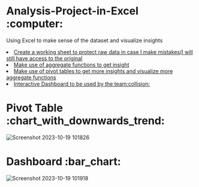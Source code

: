 <h1>Analysis-Project-in-Excel :computer:</h1>
<p>Using Excel to make sense of the dataset and visualize insights</p>

<u>
  <li>Create a working sheet to protect raw data in case I make mistakes(I will still have access to the original</li>
  <li>Make use of aggregate functions to get insight</li>
  <li>Make use of pivot tables to get more insights and visualize more aggregate functions</li>
  <li>Interactive Dashboard to be used by the team:collision: </li> 
</u>

<h1>Pivot Table :chart_with_downwards_trend:</h1>

![Screenshot 2023-10-19 101826](https://github.com/DataFairy-FeliciaM/Analysis-Project-in-Excel/assets/119903285/293619d0-c6f0-4ad8-918c-967bcf2c17f6)


<h1>Dashboard :bar_chart: </h1>














![Screenshot 2023-10-19 101918](https://github.com/DataFairy-FeliciaM/Analysis-Project-in-Excel/assets/119903285/8c1910b5-fe76-4b6e-9697-8862228a9603)

